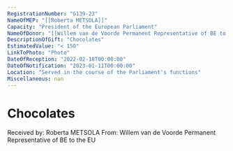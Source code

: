 ```yaml
---
RegistrationNumber: "G139-23"
NameOfMEP: "[[Roberta METSOLA]]"
Capacity: "President of the European Parliament"
NameOfDonor: "[[Willem van de Voorde Permanent Representative of BE to the EU]]"
DescriptionOfGift: "Chocolates"
EstimatedValue: "< 150"
LinkToPhoto: "Photo"
DateOfReception: "2022-02-18T00:00:00"
DateOfNotification: "2023-01-11T00:00:00"
Location: "Served in the course of the Parliament's functions"
Miscellaneous: nan
---
```


# Chocolates

Received by: Roberta METSOLA
From: Willem van de Voorde Permanent Representative of BE to the EU
